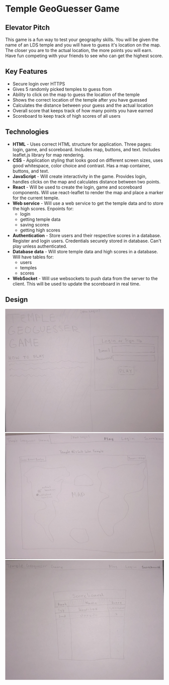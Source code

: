 # Temple GeoGuesser Game 
## Elevator Pitch ##
This game is a fun way to test your geography skills. You will be given the name of an LDS temple and you will have to guess it's location on the map. The closer you are to the actual location, the more points you will earn. Have fun competing with your friends to see who can get the highest score.

## Key Features ##
- Secure login over HTTPS
- Gives 5 randomly picked temples to guess from
- Ability to click on the map to guess the location of the temple
- Shows the correct location of the temple after you have guessed
- Calculates the distance between your guess and the actual location
- Overall score that keeps track of how many points you have earned
- Scoreboard to keep track of high scores of all users

## Technologies ##
- **HTML**	- Uses correct HTML structure for application. Three pages: login, game, and scoreboard. Includes map, buttons, and text. Includes leaflet.js library for map rendering. 
- **CSS**	- Application styling that looks good on different screen sizes, uses good whitespace, color choice and contrast. Has a map container, buttons, and text.
- **JavaScript** - Will create interactivity in the game. Provides login, handles clicks on the map and calculates distance between two points.  
- **React** - Will be used to create the login, game and scoreboard components. Will use react-leaflet to render the map and place a marker for the current temple. 
- **Web service** - Will use a web service to get the temple data and to store the high scores. Enpoints for:
    - login
    - getting temple data
    - saving scores
    - getting high scores
- **Authentication** - Store users and their respective scores in a database. Register and login users. Credentials securely stored in database. Can't play unless authenticated.
- **Database data** - Will store temple data and high scores in a database. Will have tables for:
    - users
    - temples
    - scores
- **WebSocket** - Will use websockets to push data from the server to the client. This will be used to update the scoreboard in real time.

## Design ##
![Login page](./pictures/IMG_7717.jpg)
![Post-login page](./pictures/IMG_7718.jpg)
![Scoreboard](./pictures/IMG_7719.jpg)



